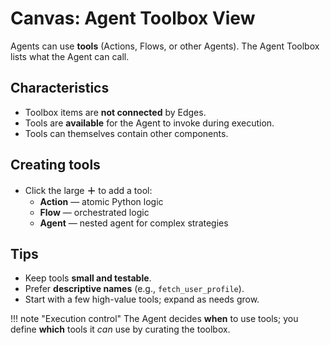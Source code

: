 # Canvas: Agent Toolbox View

Agents can use **tools** (Actions, Flows, or other Agents). The Agent Toolbox lists what the Agent can call.

## Characteristics
- Toolbox items are **not connected** by Edges.
- Tools are **available** for the Agent to invoke during execution.
- Tools can themselves contain other components.

## Creating tools
- Click the large **＋** to add a tool:
  - **Action** — atomic Python logic
  - **Flow** — orchestrated logic
  - **Agent** — nested agent for complex strategies

## Tips
- Keep tools **small and testable**.
- Prefer **descriptive names** (e.g., `fetch_user_profile`).
- Start with a few high-value tools; expand as needs grow.

!!! note "Execution control"
    The Agent decides **when** to use tools; you define **which** tools it *can* use by curating the toolbox.
